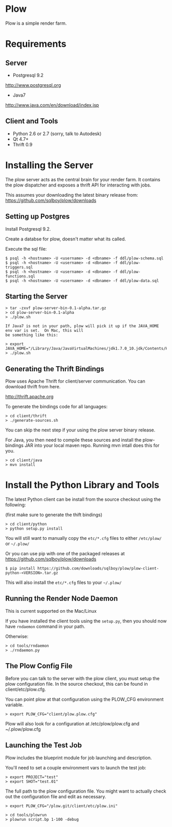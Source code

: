 Plow
====

Plow is a simple render farm.

Requirements
============

Server
------

* Postgresql 9.2

http://www.postgresql.org

* Java7

http://www.java.com/en/download/index.jsp

Client and Tools
----------------

* Python 2.6 or 2.7 (sorry, talk to Autodesk)
* Qt 4.7+
* Thrift 0.9

Installing the Server
=====================

The plow server acts as the central brain for your render farm.  It contains the plow
dispatcher and exposes a thrift API for interacting with jobs.

This assumes your downloading the latest binary release from:
https://github.com/sqlboy/plow/downloads

Setting up Postgres
-------------------

Install Postgresql 9.2.

Create a databse for plow, doesn't matter what its called.

Execute the sql file:

    $ psql -h <hostname> -U <username> -d <dbname> -f ddl/plow-schema.sql
    $ psql -h <hostname> -U <username> -d <dbname> -f ddl/plow-triggers.sql
    $ psql -h <hostname> -U <username> -d <dbname> -f ddl/plow-functions.sql
    $ psql -h <hostname> -U <username> -d <dbname> -f ddl/plow-data.sql


Starting the Server
-------------------

    > tar -zxvf plow-server-bin-0.1-alpha.tar.gz
    > cd plow-server-bin-0.1-alpha
    > ./plow.sh

    If Java7 is not in your path, plow will pick it up if the JAVA_HOME env var is set.  On Mac, this will
    be something like this:

    > export JAVA_HOME="/Library/Java/JavaVirtualMachines/jdk1.7.0_10.jdk/Contents/Home"
    > ./plow.sh


Generating the Thrift Bindings
------------------------------

Plow uses Apache Thrift for client/server communication.  You can download thrift from here.

http://thrift.apache.org

To generate the bindings code for all languages:

    > cd client/thrift
    > ./generate-sources.sh

You can skip the next step if your using the plow server binary release.

For Java, you then need to compile these sources and install the plow-bindings JAR into your local maven repo.  Running
mvn intall does this for you.

    > cd client/java
    > mvn install


Install the Python Library and Tools
====================================

The latest Python client can be install from the source checkout using the following:

(first make sure to generate the thift bindings)

```
> cd client/python
> python setup.py install
```

You will still want to manually copy the `etc/*.cfg` files to either `/etc/plow/` or `~/.plow/`

Or you can use pip with one of the packaged releases at https://github.com/sqlboy/plow/downloads

`$ pip install https://github.com/downloads/sqlboy/plow/plow-client-python-<VERSION>.tar.gz`

This will also install the `etc/*.cfg` files to your `~/.plow/`



Running the Render Node Daemon
------------------------------

This is current supported on the Mac/Linux

If you have installed the client tools using the `setup.py`, then you should now have `rndaemon` command in your path.

Otherwise:

    > cd tools/rndaemon
    > ./rndaemon.py


The Plow Config File
--------------------

Before you can talk to the server with the plow client, you must setup the plow
configuration file.  In the source checkout, this can be found in client/etc/plow.cfg.

You can point plow at that configuration using the PLOW_CFG environment variable.

    > export PLOW_CFG="client/plow.plow.cfg"

Plow will also look for a configuration at /etc/plow/plow.cfg and ~/.plow/plow.cfg


Launching the Test Job
----------------------

Plow includes the blueprint module for job launching and description.

You'll need to set a couple environment vars to launch the test job:

    > export PROJECT="test"
    > export SHOT="test.01"

The full path to the plow configuration file.  You might want to actually
check out the configuration file and edit as necessary.

    > export PLOW_CFG="/plow.git/client/etc/plow.ini"

    > cd tools/plowrun
    > plowrun script.bp 1-100 -debug

